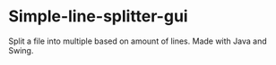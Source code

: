 # Simple-line-splitter-gui
Split a file into multiple based on amount of lines. Made with Java and Swing.
